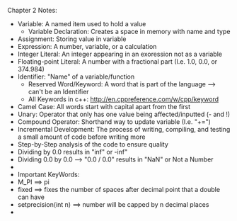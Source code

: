 Chapter 2 Notes:
* Variable: A named item used to hold a value
  * Variable Declaration: Creates a space in memory with name and type
* Assignment: Storing value in variable
* Expression: A number, variable, or a calculation
* Integer Literal: An integer appearing in an exoression not as a variable
* Floating-point Literal: A number with a fractional part (I.e. 1.0, 0.0, or 374.984)
* Identifier: "Name" of a variable/function
  * Reserved Word/Keyword: A word that is part of the language --> can't be an Identifier
  * All Keywords in c++: http://en.cppreference.com/w/cpp/keyword
* Camel Case: All words start with capital apart from the first
* Unary: Operator that only has one value being affected/inputted (- and !)
* Compound Operator: Shorthand way to update variable (I.e. "+=")
* Incremental Development: The process of writing, compiling, and testing a small amount of code before writing more
 * Step-by-Step analysis of the code to ensure quality
* Dividing by 0.0 results in "inf" or -inf"
 * Dividing 0.0 by 0.0 --> "0.0 / 0.0" results in "NaN" or Not a Number
* 
* Important KeyWords:
 * M_PI ==> pi
 * fixed ==> fixes the number of spaces after decimal point that a double can have
 * setprecision(int n) ==> number will be capped by n decimal places
* 
